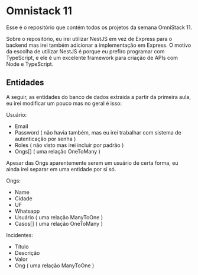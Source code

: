 # Omnistack 11

Esse é o repositório que contém todos os projetos da semana OmniStack 11.

Sobre o repositório, eu irei utilizar NestJS em vez de Express para o backend mas irei também adicionar a implementação em Express. O motivo da escolha de utilizar NestJS é porque eu prefiro programar com TypeScript, e ele é um excelente framework para criação de APIs com Node e TypeScript.

## Entidades

A seguir, as entidades do banco de dados extraida a partir da primeira aula, eu irei modificar um pouco mas no geral é isso:

Usuário:
- Email
- Password ( não havia também, mas eu irei trabalhar com sistema de autenticação por senha )
- Roles ( não visto mas irei incluir por padrão )
- Ongs[] ( uma relação OneToMany )

Apesar das Ongs aparentemente serem um usuário de certa forma, eu ainda irei separar em uma entidade por sí só.

Ongs:
- Name
- Cidade
- UF
- Whatsapp
- Usuário ( uma relação ManyToOne )
- Casos[] ( uma relação OneToMany )

Incidentes:
- Título
- Descrição
- Valor
- Ong ( uma relação ManyToOne )

